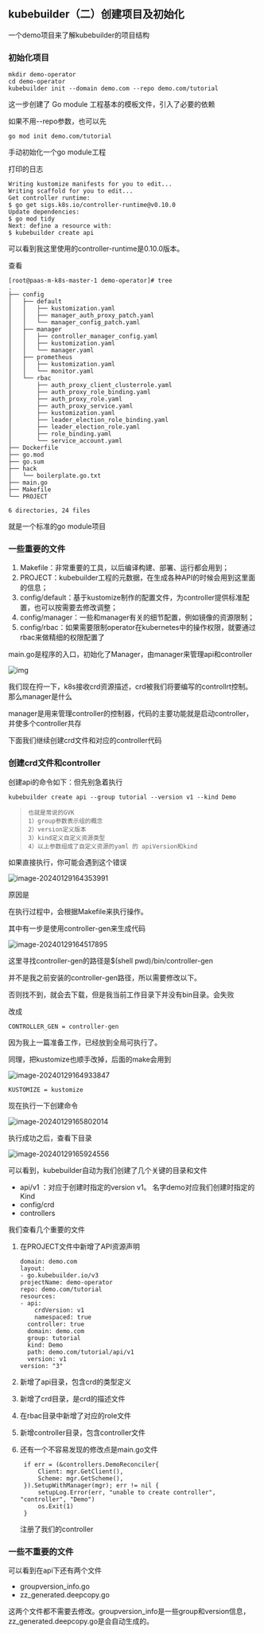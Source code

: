 ## kubebuilder（二）创建项目及初始化

一个demo项目来了解kubebuilder的项目结构

### 初始化项目

```
mkdir demo-operator
cd demo-operator
kubebuilder init --domain demo.com --repo demo.com/tutorial
```

这一步创建了 Go module 工程基本的模板文件，引入了必要的依赖

如果不用--repo参数，也可以先

```
go mod init demo.com/tutorial
```

手动初始化一个go module工程

打印的日志

```
Writing kustomize manifests for you to edit...
Writing scaffold for you to edit...
Get controller runtime:
$ go get sigs.k8s.io/controller-runtime@v0.10.0
Update dependencies:
$ go mod tidy
Next: define a resource with:
$ kubebuilder create api
```

可以看到我这里使用的controller-runtime是0.10.0版本。

查看

```
[root@paas-m-k8s-master-1 demo-operator]# tree
.
├── config
│   ├── default
│   │   ├── kustomization.yaml
│   │   ├── manager_auth_proxy_patch.yaml
│   │   └── manager_config_patch.yaml
│   ├── manager
│   │   ├── controller_manager_config.yaml
│   │   ├── kustomization.yaml
│   │   └── manager.yaml
│   ├── prometheus
│   │   ├── kustomization.yaml
│   │   └── monitor.yaml
│   └── rbac
│       ├── auth_proxy_client_clusterrole.yaml
│       ├── auth_proxy_role_binding.yaml
│       ├── auth_proxy_role.yaml
│       ├── auth_proxy_service.yaml
│       ├── kustomization.yaml
│       ├── leader_election_role_binding.yaml
│       ├── leader_election_role.yaml
│       ├── role_binding.yaml
│       └── service_account.yaml
├── Dockerfile
├── go.mod
├── go.sum
├── hack
│   └── boilerplate.go.txt
├── main.go
├── Makefile
└── PROJECT

6 directories, 24 files

```

就是一个标准的go module项目

### 一些重要的文件

1. Makefile：非常重要的工具，以后编译构建、部署、运行都会用到；
2. PROJECT：kubebuilder工程的元数据，在生成各种API的时候会用到这里面的信息；
3. config/default：基于kustomize制作的配置文件，为controller提供标准配置，也可以按需要去修改调整；
4. config/manager：一些和manager有关的细节配置，例如镜像的资源限制；
5. config/rbac：如果需要限制operator在kubernetes中的操作权限，就要通过rbac来做精细的权限配置了



main.go是程序的入口，初始化了Manager，由manager来管理api和controller

![img](kubebuilder（二）创建项目.assets\v2-371736f46c2077c9a8a759a09a0e5a21_720w.webp)

我们现在捋一下，k8s接收crd资源描述，crd被我们将要编写的controllrt控制。那么manager是什么

manager是用来管理controller的控制器，代码的主要功能就是启动controller，并使多个controller共存

下面我们继续创建crd文件和对应的controller代码

### 创建crd文件和controller

创建api的命令如下：但先别急着执行

```
kubebuilder create api --group tutorial --version v1 --kind Demo
```

> ```
> 也就是常说的GVK
> 1）group参数表示组的概念
> 2）version定义版本
> 3）kind定义自定义资源类型
> 4）以上参数组成了自定义资源的yaml 的 apiVersion和kind
> ```

如果直接执行，你可能会遇到这个错误

![image-20240129164353991](kubebuilder（二）创建项目.assets\image-20240129164353991.png)

原因是

在执行过程中，会根据Makefile来执行操作。

其中有一步是使用controller-gen来生成代码

![image-20240129164517895](kubebuilder（二）创建项目.assets\image-20240129164517895.png)

这里寻找controller-gen的路径是$(shell pwd)/bin/controller-gen

并不是我之前安装的controller-gen路径，所以需要修改以下。

否则找不到，就会去下载，但是我当前工作目录下并没有bin目录。会失败

改成

```
CONTROLLER_GEN = controller-gen
```

因为我上一篇准备工作，已经放到全局可执行了。

同理，把kustomize也顺手改掉，后面的make会用到

![image-20240129164933847](kubebuilder（二）创建项目.assets\image-20240129164933847.png)

```
KUSTOMIZE = kustomize
```

现在执行一下创建命令

![image-20240129165802014](kubebuilder（二）创建项目.assets\image-20240129165802014.png)

执行成功之后，查看下目录

![image-20240129165924556](kubebuilder（二）创建项目.assets\image-20240129165924556.png)

可以看到，kubebuilder自动为我们创建了几个关键的目录和文件

- api/v1 ：对应于创建时指定的version  v1。  名字demo对应我们创建时指定的Kind
- config/crd
- controllers



我们查看几个重要的文件

1. 在PROJECT文件中新增了API资源声明

   ```
   domain: demo.com
   layout:
   - go.kubebuilder.io/v3
   projectName: demo-operator
   repo: demo.com/tutorial
   resources:
   - api:
       crdVersion: v1
       namespaced: true
     controller: true
     domain: demo.com
     group: tutorial
     kind: Demo
     path: demo.com/tutorial/api/v1
     version: v1
   version: "3"
   
   ```

2. 新增了api目录，包含crd的类型定义

3. 新增了crd目录，是crd的描述文件

4. 在rbac目录中新增了对应的role文件

5. 新增controller目录，包含controller文件

6. 还有一个不容易发现的修改点是main.go文件

   ```
   	if err = (&controllers.DemoReconciler{
   		Client: mgr.GetClient(),
   		Scheme: mgr.GetScheme(),
   	}).SetupWithManager(mgr); err != nil {
   		setupLog.Error(err, "unable to create controller", "controller", "Demo")
   		os.Exit(1)
   	}
   ```

   注册了我们的controller



### 一些不重要的文件

可以看到在api下还有两个文件

- groupversion_info.go
- zz_generated.deepcopy.go

这两个文件都不需要去修改。groupversion_info是一些group和version信息，zz_generated.deepcopy.go是会自动生成的。



